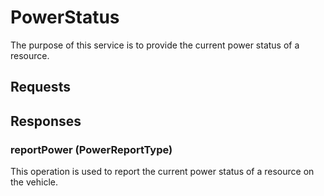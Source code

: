 # PowerStatus
The purpose of this service is to provide the current power status of a resource.

## Requests

## Responses
### reportPower (PowerReportType)
This operation is used to report the current power status of a resource on the vehicle.
